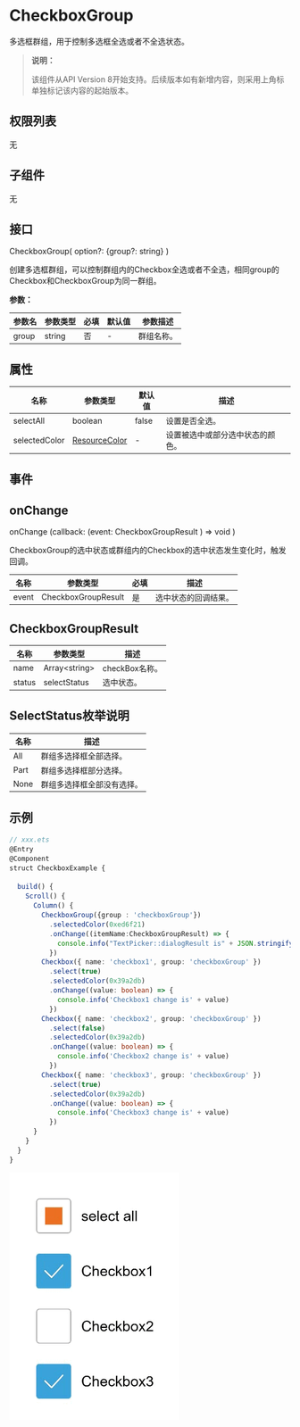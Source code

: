 # CheckboxGroup

多选框群组，用于控制多选框全选或者不全选状态。

>  **说明：**
>
>  该组件从API Version 8开始支持。后续版本如有新增内容，则采用上角标单独标记该内容的起始版本。

## 权限列表

无

## 子组件

无

## 接口

CheckboxGroup( option?: {group?: string} )

创建多选框群组，可以控制群组内的Checkbox全选或者不全选，相同group的Checkbox和CheckboxGroup为同一群组。

**参数：**

| 参数名   | 参数类型   | 必填   | 默认值  | 参数描述  |
| ----- | ------ | ---- | ---- | ----- |
| group | string | 否    | -    | 群组名称。 |

## 属性

| 名称            | 参数类型  | 默认值   | 描述               |
| ------------- | ----- | ----- | ---------------- |
| selectAll     | boolean  | false | 设置是否全选。          |
| selectedColor | [ResourceColor](ts-types.md#resourcecolor8) | -     | 设置被选中或部分选中状态的颜色。 |

## 事件

## onChange

onChange (callback:  (event: CheckboxGroupResult )  =>  void )

CheckboxGroup的选中状态或群组内的Checkbox的选中状态发生变化时，触发回调。

| 名称  | 参数类型            | 必填 | 描述                 |
| ----- | ------------------- | ---- | -------------------- |
| event | CheckboxGroupResult | 是   | 选中状态的回调结果。 |

## CheckboxGroupResult

| 名称   | 参数类型            | 描述           |
| ------ | ------------------- | -------------- |
| name   | Array&lt;string&gt; | checkBox名称。 |
| status | selectStatus        | 选中状态。     |

## SelectStatus枚举说明

| 名称   | 描述            |
| ---- | ------------- |
| All  | 群组多选择框全部选择。   |
| Part | 群组多选择框部分选择。   |
| None | 群组多选择框全部没有选择。 |

## 示例

```ts
// xxx.ets
@Entry
@Component
struct CheckboxExample {

  build() {
    Scroll() {
      Column() {
        CheckboxGroup({group : 'checkboxGroup'})
          .selectedColor(0xed6f21)
          .onChange((itemName:CheckboxGroupResult) => {
            console.info("TextPicker::dialogResult is" + JSON.stringify(itemName))
          })
        Checkbox({ name: 'checkbox1', group: 'checkboxGroup' })
          .select(true)
          .selectedColor(0x39a2db)
          .onChange((value: boolean) => {
            console.info('Checkbox1 change is' + value)
          })
        Checkbox({ name: 'checkbox2', group: 'checkboxGroup' })
          .select(false)
          .selectedColor(0x39a2db)
          .onChange((value: boolean) => {
            console.info('Checkbox2 change is' + value)
          })
        Checkbox({ name: 'checkbox3', group: 'checkboxGroup' })
          .select(true)
          .selectedColor(0x39a2db)
          .onChange((value: boolean) => {
            console.info('Checkbox3 change is' + value)
          })
      }
    }
  }
}
```
![](figures/checkboxgroup.gif)
